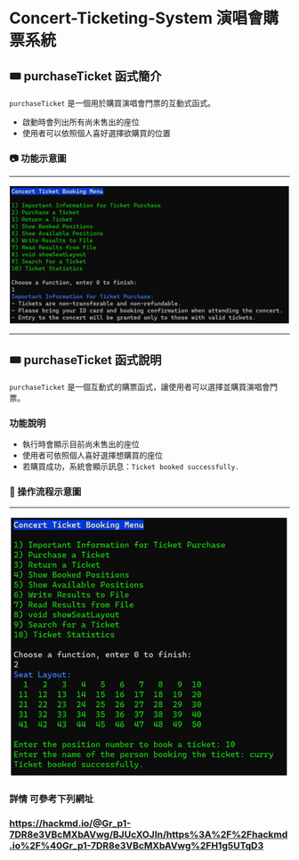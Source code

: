 # Concert-Ticketing-System 演唱會購票系統

## 🎟️ purchaseTicket 函式簡介

`purchaseTicket` 是一個用於購買演唱會門票的互動式函式。

- 啟動時會列出所有尚未售出的座位  
- 使用者可以依照個人喜好選擇欲購買的位置  

### 📷 功能示意圖
---
<div align="center">
  <img src="shot.png" alt="Application Screenshot 1" width="800"/>
</div>

---
## 🎟️ purchaseTicket 函式說明

`purchaseTicket` 是一個互動式的購票函式，讓使用者可以選擇並購買演唱會門票。

### 功能說明

- 執行時會顯示目前尚未售出的座位
- 使用者可依照個人喜好選擇想購買的座位
- 若購買成功，系統會顯示訊息：`Ticket booked successfully.`

### 📸 操作流程示意圖

---
<div align="center">
  <img src="shot2.png" alt="Application Screenshot 1" width="800"/>
</div>

### 詳情 可參考下列網址

### https://hackmd.io/@Gr_p1-7DR8e3VBcMXbAVwg/BJUcXOJIn/https%3A%2F%2Fhackmd.io%2F%40Gr_p1-7DR8e3VBcMXbAVwg%2FH1g5UTqD3